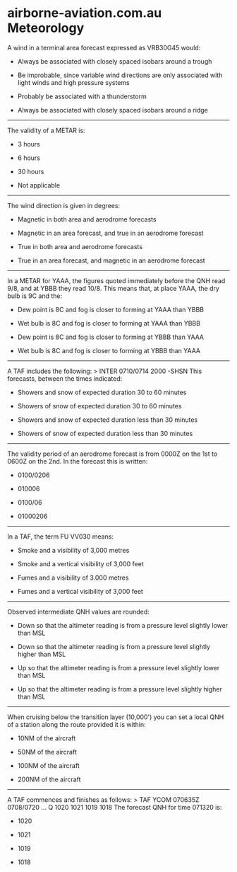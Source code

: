 # airborne-aviation.com.au Meteorology

A wind in a terminal area forecast expressed as VRB30G45 would:

* Always be associated with closely spaced isobars around a trough

* Be improbable, since variable wind directions are only associated with light winds and high pressure systems

* Probably be associated with a thunderstorm

* Always be associated with closely spaced isobars around a ridge

----

The validity of a METAR is:

* 3 hours

* 6 hours

* 30 hours

* Not applicable

----

The wind direction is given in degrees:

* Magnetic in both area and aerodrome forecasts

* Magnetic in an area forecast, and true in an aerodrome forecast

* True in both area and aerodrome forecasts

* True in an area forecast, and magnetic in an aerodrome forecast

----

In a METAR for YAAA, the figures quoted immediately before the QNH read 9/8, and at YBBB they read 10/8. This means that, at place YAAA, the dry bulb is 9C and the:

* Dew point is 8C and fog is closer to forming at YAAA than YBBB

* Wet bulb is 8C and fog is closer to forming at YAAA than YBBB

* Dew point is 8C and fog is closer to forming at YBBB than YAAA

* Wet bulb is 8C and fog is closer to forming at YBBB than YAAA

----

A TAF includes the following:    > INTER 0710/0714 2000 -SHSN    This forecasts, between the times indicated:

* Showers and snow of expected duration 30 to 60 minutes

* Showers of snow of expected duration 30 to 60 minutes

* Showers and snow of expected duration less than 30 minutes

* Showers of snow of expected duration less than 30 minutes

----

The validity period of an aerodrome forecast is from 0000Z on the 1st to 0600Z on the 2nd. In the forecast this is written:

* 0100/0206

* 010006

* 0100/06

* 01000206

----

In a TAF, the term FU VV030 means:

* Smoke and a visibility of 3,000 metres

* Smoke and a vertical visibility of 3,000 feet

* Fumes and a visibility of 3.000 metres

* Fumes and a vertical visibility of 3,000 feet

----

Observed intermediate QNH values are rounded:

* Down so that the altimeter reading is from a pressure level slightly lower than MSL

* Down so that the altimeter reading is from a pressure level slightly higher than MSL

* Up so that the altimeter reading is from a pressure level slightly lower than MSL

* Up so that the altimeter reading is from a pressure level slightly higher than MSL

----

When cruising below the transition layer (10,000') you can set a local QNH of a station along the route provided it is within:

* 10NM of the aircraft

* 50NM of the aircraft

* 100NM of the aircraft

* 200NM of the aircraft

----

A TAF commences and finishes as follows:      > TAF YCOM 070635Z 0708/0720 ... Q 1020 1021 1019 1018      The forecast QNH for time 071320 is:

* 1020

* 1021

* 1019

* 1018


